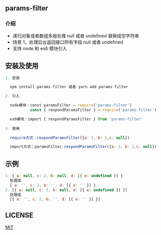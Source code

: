 ## params-filter

### 介绍

- 递归对象或者数组多层处理 null 或者 undefined 替换成空字符串
- 场景 1，处理后台返回接口所有字段 null 或者 undefined
- 支持 node 和 es6 模块引入

## 安装及使用

```js
1. 安装

  npm install params-filter 或者 yarn add params-filter

2. 引入

  node模块：const paramsFilter = require('params-filter')
           const { respondParamsFilter } = require('params-filter')

  es6模块：import { respondParamsFilter } from 'params-filter'
  
3. 使用

  require方式：respondParamsFilter({a: 1, b: 2,c: null})

  import方式：paramsFilter.respondParamsFilter({a: 1, b: 2,c: null})
```

## 示例

```js
1. { a: null, c: 2, b: null, d: [{ e: undefined }] }
  处理成
  { a: '', c: 2, b: '', d: [{ e: '' }] }
2. [{ a: null, c: 2, b: null, d: [{ e: undefined }] }]
  处理成
  [{ a: '', c: 2, b: '', d: [{ e: '' }] }]
```
## LICENSE
[MIT](https://github.com/liuxing/translator-cli/blob/master/LICENSE)
